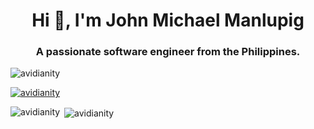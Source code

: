 <h1 align="center">Hi 👋, I'm John Michael Manlupig</h1>
<h3 align="center">A passionate software engineer from the Philippines.</h3>

<p align="left"> <img src="https://komarev.com/ghpvc/?username=avidianity&label=Profile%20views&color=0e75b6&style=flat" alt="avidianity" /> </p>

<p align="left"> <a href="https://github.com/ryo-ma/github-profile-trophy"><img src="https://github-profile-trophy.vercel.app/?username=avidianity" alt="avidianity" /></a> </p>

<p><img align="left" src="https://github-readme-stats.vercel.app/api/top-langs/?username=avidianity&layout=compact" alt="avidianity" /></p>

<p>&nbsp;<img align="center" src="https://github-readme-stats.vercel.app/api?username=avidianity&show_icons=true" alt="avidianity" /></p>
